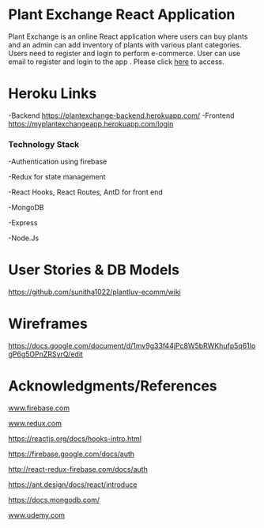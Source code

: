 
# Plant Exchange React Application
Plant Exchange is an online React application where users can buy plants and an admin can add inventory of  plants with various plant categories. 
Users need to register and login to perform e-commerce.
User can use email to register and login to the app .
Please click [here](https://myplantexchangeapp.herokuapp.com/login) to access.




# Heroku Links
-Backend https://plantexchange-backend.herokuapp.com/
-Frontend https://myplantexchangeapp.herokuapp.com/login

### Technology Stack

-Authentication using firebase

-Redux for state management

-React Hooks, React Routes, AntD for front end

-MongoDB

-Express

-Node.Js


# User Stories & DB Models
https://github.com/sunitha1022/plantluv-ecomm/wiki

# Wireframes
https://docs.google.com/document/d/1mv9g33f44jPc8W5bRWKhufp5q61IogP6g5OPnZRSyrQ/edit


# Acknowledgments/References 

www.firebase.com

www.redux.com

https://reactjs.org/docs/hooks-intro.html

https://firebase.google.com/docs/auth

http://react-redux-firebase.com/docs/auth

https://ant.design/docs/react/introduce

https://docs.mongodb.com/

www.udemy.com






